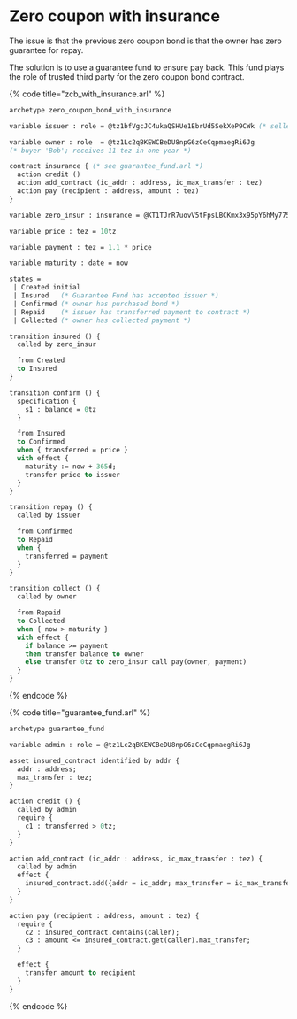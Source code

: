 # Zero coupon with insurance

The issue is that the previous zero coupon bond is that the owner has zero guarantee for repay.

The solution is to use a guarantee fund to ensure pay back. This fund plays the role of trusted third party for the zero coupon bond contract.

{% code title="zcb\_with\_insurance.arl" %}
```ocaml
archetype zero_coupon_bond_with_insurance

variable issuer : role = @tz1bfVgcJC4ukaQSHUe1EbrUd5SekXeP9CWk (* seller 'Alice' *)

variable owner : role  = @tz1Lc2qBKEWCBeDU8npG6zCeCqpmaegRi6Jg
(* buyer 'Bob'; receives 11 tez in one-year *)

contract insurance { (* see guarantee_fund.arl *)
  action credit ()
  action add_contract (ic_addr : address, ic_max_transfer : tez)
  action pay (recipient : address, amount : tez)
}

variable zero_insur : insurance = @KT1TJrR7uovV5tFpsLBCKmx3x95pY6hMy775

variable price : tez = 10tz

variable payment : tez = 1.1 * price

variable maturity : date = now

states =
 | Created initial
 | Insured   (* Guarantee Fund has accepted issuer *)
 | Confirmed (* owner has purchased bond *)
 | Repaid    (* issuer has transferred payment to contract *)
 | Collected (* owner has collected payment *)

transition insured () {
  called by zero_insur

  from Created
  to Insured
}

transition confirm () {
  specification {
    s1 : balance = 0tz
  }

  from Insured
  to Confirmed
  when { transferred = price }
  with effect {
    maturity := now + 365d;
    transfer price to issuer
  }
}

transition repay () {
  called by issuer

  from Confirmed
  to Repaid
  when {
    transferred = payment
  }
}

transition collect () {
  called by owner

  from Repaid
  to Collected
  when { now > maturity }
  with effect {
    if balance >= payment
    then transfer balance to owner
    else transfer 0tz to zero_insur call pay(owner, payment)
  }
}

```
{% endcode %}

{% code title="guarantee\_fund.arl" %}
```ocaml
archetype guarantee_fund

variable admin : role = @tz1Lc2qBKEWCBeDU8npG6zCeCqpmaegRi6Jg

asset insured_contract identified by addr {
  addr : address;
  max_transfer : tez;
}

action credit () {
  called by admin
  require {
    c1 : transferred > 0tz;
  }
}

action add_contract (ic_addr : address, ic_max_transfer : tez) {
  called by admin
  effect {
    insured_contract.add({addr = ic_addr; max_transfer = ic_max_transfer})
  }
}

action pay (recipient : address, amount : tez) {
  require {
    c2 : insured_contract.contains(caller);
    c3 : amount <= insured_contract.get(caller).max_transfer;
  }

  effect {
    transfer amount to recipient
  }
}

```
{% endcode %}

